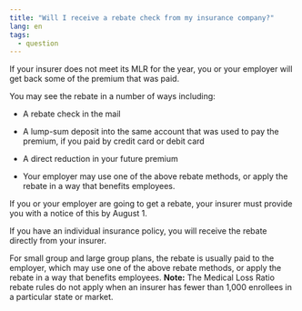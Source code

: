 ```yaml
---
title: "Will I receive a rebate check from my insurance company?"
lang: en
tags:
  - question
---
```


If your insurer does not meet its MLR for the year, you or your employer will get back some of the premium that was paid. 

You may see the rebate in a number of ways including:

* A rebate check in the mail

* A lump-sum deposit into the same account that was used to pay the premium, if you paid by credit card or debit card

* A direct reduction in your future premium

* Your employer may use one of the above rebate methods, or apply the rebate in a way that benefits employees.

If you or your employer are going to get a rebate, your insurer must provide you with a notice of this by August 1. 

If you have an individual insurance policy, you will receive the rebate directly from your insurer. 

For small group and large group plans, the rebate is usually paid to the employer, which may use one of the above rebate methods, or apply the rebate in a way that benefits employees.
**Note:** The Medical Loss Ratio rebate rules do not apply when an insurer has fewer than 1,000 enrollees in a particular state or market.